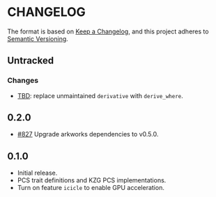 # CHANGELOG

The format is based on [Keep a Changelog](https://keepachangelog.com/en/1.0.0/),
and this project adheres to [Semantic Versioning](https://semver.org/spec/v2.0.0.html).

## Untracked

### Changes

- [TBD](TBD): replace unmaintained `derivative` with `derive_where`.

## 0.2.0

- [#827](https://github.com/EspressoSystems/jellyfish/pull/827) Upgrade arkworks dependencies to v0.5.0.

## 0.1.0

- Initial release.
- PCS trait definitions and KZG PCS implementations.
- Turn on feature `icicle` to enable GPU acceleration.
